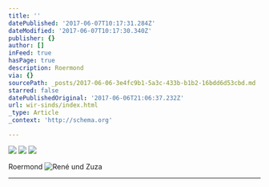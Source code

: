```yaml
---
title: ''
datePublished: '2017-06-07T10:17:31.284Z'
dateModified: '2017-06-07T10:17:30.340Z'
publisher: {}
author: []
inFeed: true
hasPage: true
description: Roermond
via: {}
sourcePath: _posts/2017-06-06-3e4fc9b1-5a3c-433b-b1b2-16bdd6d53cbd.md
starred: false
datePublishedOriginal: '2017-06-06T21:06:37.232Z'
url: wir-sinds/index.html
_type: Article
_context: 'http://schema.org'

---
```

![](https://the-grid-user-content.s3-us-west-2.amazonaws.com/85ef2c6e-e074-4863-813f-588a031524cb.jpg)
![](https://the-grid-user-content.s3-us-west-2.amazonaws.com/17745fa7-8b82-42fb-bbb4-c5524ae7911e.jpg)
![](https://the-grid-user-content.s3-us-west-2.amazonaws.com/193abe2b-e3d3-47dd-b860-d418469eb2c6.jpg)

Roermond
![René und Zuza](https://the-grid-user-content.s3-us-west-2.amazonaws.com/d806bcbe-d003-4828-a6a3-244b0bf8e538.jpg)

---